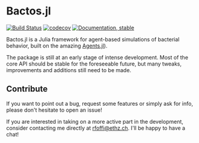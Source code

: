 # Bactos.jl

[![Build Status](https://github.com/mastrof/Bactos.jl/workflows/CI/badge.svg)](https://github.com/mastrof/Bactos.jl/actions)
[![codecov](https://codecov.io/gh/mastrof/Bactos.jl/branch/main/graphs/badge.svg)](https://codecov.io/gh/mastrof/Bactos.jl)
[![Documentation, stable](https://img.shields.io/badge/docs-latest-blue.svg)](https://mastrof.github.io/Bactos.jl/dev/)

Bactos.jl is a Julia framework for agent-based simulations of bacterial behavior, built on the amazing [Agents.jl](https://github.com/JuliaDynamics/Agents.jl)).

The package is still at an early stage of intense development.
Most of the core API should be stable for the foreseeable future, but many tweaks, improvements and additions still need to be made.

## Contribute
If you want to point out a bug, request some features or simply ask for info, 
please don't hesitate to open an issue!

If you are interested in taking on a more active part in the development,
consider contacting me directly at rfoffi@ethz.ch.
I'll be happy to have a chat!
